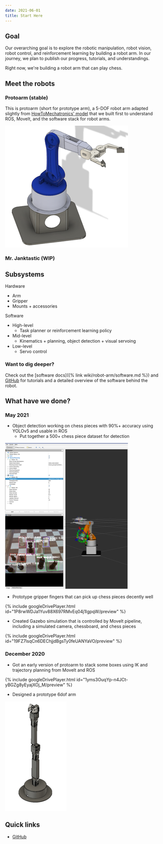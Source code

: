 ```yaml
---
date: 2021-06-01
title: Start Here
---
```


## Goal 

Our overarching goal is to explore the robotic manipulation, robot vision, robot control, and reinforcement learning by building a robot arm. In our journey, we plan to publish our progress, tutorials, and understandings.

Right now, we're building a robot arm that can play chess.

## Meet the robots

### Protoarm (stable)

This is protoarm (short for prototype arm), a 5-DOF robot arm adapted slightly from [HowToMechatronics' model](https://www.youtube.com/watch?v=_B3gWd3A_SI) that we built first to understand ROS, MoveIt, and the software stack for robot arms.

<img src="assets/images/protoarm.png" alt="Protoarm CAD" width="400"/>

### Mr. Janktastic (WIP)

## Subsystems 

Hardware
- Arm 
- Gripper
- Mounts + accessories

Software
- High-level
  - Task planner or reinforcement learning policy 
- Mid-level
  - Kinematics + planning, object detection + visual servoing
- Low-level
  - Servo control

### Want to dig deeper? 

Check out the [software docs]({% link wiki/robot-arm/software.md %}) and [GitHub](https://github.com/purdue-arc/arc_robot_arm) for tutorials and a detailed overview of the software behind the robot.

## What have we done?

### May 2021

- Object detection working on chess pieces with 90%+ accuracy using YOLOv5 and usable in ROS
  - Put together a 500+ chess piece dataset for detection

<img src="assets/images/obj_det_may_21.png" alt="Object detection demo" width="400"/>

- Prototype gripper fingers that can pick up chess pieces decently well

{% include googleDrivePlayer.html id="1P8rwWDJa1Yuv88X697RMvEq04j1IgpqW/preview" %}

- Created Gazebo simulation that is controlled by MoveIt pipeline, including a simulated camera, chessboard, and chess pieces

{% include googleDrivePlayer.html id="19FZ7lsqCn6DEChjjdBgsTy0feUANYaVO/preview" %}

### December 2020
- Got an early version of protoarm to stack some boxes using IK and trajectory planning from MoveIt and ROS

{% include googleDrivePlayer.html id="1yms3OuqYp-n4JCt-yBGZg8yEyajXOj_M/preview" %}

- Designed a prototype 6dof arm

<img src="assets/images/6dof_dec_20.png" alt="6DOF arm CAD" width="200"/>

## Quick links 

- [GitHub](https://github.com/purdue-arc/arc_robot_arm)
